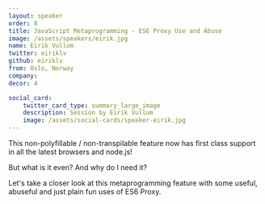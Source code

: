 ```yaml
---
layout: speaker
order: 8
title: JavaScript Metaprogramming - ES6 Proxy Use and Abuse
image: /assets/speakers/eirik.jpg
name: Eirik Vullum
twitter: eiriklv
github: eiriklv
from: Oslo, Norway
company:
decor: 4

social_card:
    twitter_card_type: summary_large_image
    description: Session by Eirik Vullum
    image: /assets/social-cards/speaker-eirik.jpg
---
```


This non-polyfillable / non-transpilable feature now has first class support in all the latest browsers and node.js!

But what is it even?
And why do I need it?

Let's take a closer look at this metaprogramming feature with some useful, abuseful and just plain fun uses of ES6 Proxy.